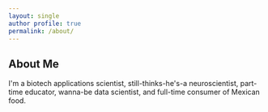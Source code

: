 ```yaml
---
layout: single
author profile: true
permalink: /about/
---
```


## About Me


I'm a biotech applications scientist, still-thinks-he's-a neuroscientist, part-time educator, wanna-be data scientist, and full-time consumer of Mexican food.
